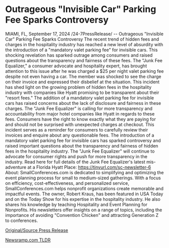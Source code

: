 # Outrageous "Invisible Car" Parking Fee Sparks Controversy

MIAMI, FL, September 17, 2024 /24-7PressRelease/ -- Outrageous "Invisible Car" Parking Fee Sparks Controversy  The recent trend of hidden fees and charges in the hospitality industry has reached a new level of absurdity with the introduction of a "mandatory valet parking fee" for invisible cars. This shocking revelation has sparked outrage among consumers and raised questions about the transparency and fairness of these fees.  The "Junk Fee Equalizer," a consumer advocate and hospitality expert, has brought attention to this issue after he was charged a $25 per night valet parking fee despite not even having a car. The member was shocked to see the charge on their invoice and expressed their disbelief at the situation.  This incident has shed light on the growing problem of hidden fees in the hospitality industry with companies like Hyatt promising to be transparent about their "resort fees." The addition of a mandatory valet parking fee for invisible cars has raised concerns about the lack of disclosure and fairness in these charges.  The "Junk Fee Equalizer" is calling for more transparency and accountability from major hotel companies like Hyatt in regards to these fees. Consumers have the right to know exactly what they are paying for and should not be surprised with unexpected charges at checkout. This incident serves as a reminder for consumers to carefully review their invoices and enquire about any questionable fees.  The introduction of a mandatory valet parking fee for invisible cars has sparked controversy and raised important questions about the transparency and fairness of hidden fees in the hospitality industry. The "Junk Fee Equalizer" will continue to advocate for consumer rights and push for more transparency in the industry.   Read here for full details of the Junk Fee Equalizer's latest mis-adventure at a Florida Hyatt Place: https://tinyurl.com/sc-newsletter-6  About: SmallConferences.com is dedicated to simplifying and optimizing the event planning process for small to medium-sized gatherings. With a focus on efficiency, cost-effectiveness, and personalized service, SmallConferences.com helps nonprofit organizations create memorable and impactful events.  The owner, Robert Kraus, has been featured in USA Today and on the Today Show for his expertise in the hospitality industry. He also shares his knowledge by teaching Hospitality and Event Planning for Nonprofits. His newsletters offer insights on a range of topics, including the importance of avoiding "Convention Chicken" and attracting Generation Z to conferences. 

[Original/Source Press Release](https://www.24-7pressrelease.com/press-release/514388/outrageous-invisible-car-parking-fee-sparks-controversy) 

[Newsramp.com TLDR](https://newsramp.com/None) 